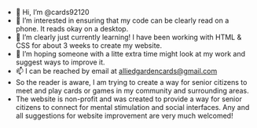 - 👋 Hi, I’m @cards92120
- 👀 I’m interested in ensuring that my code can be clearly read on a phone.   It reads okay on a desktop.
- 🌱 I’m clearly just currently learning!  I have been working with HTML & CSS for about 3 weeks to create my website.
- 💞️ I’m hoping someone with a litte extra time might look at my work and suggest ways to improve it.
- 📫 I can be reached by email at alliedgardencards@gmail.com
- So the reader is aware, I am trying to create a way for senior citizens to meet and play cards or games in my community and surrounding areas.
- The website is non-profit and was created to provide a way for senior citizens to connect  for mental stimulation and social interfaces.
  Any and all suggestions for website improvement are very much welcomed!
<!---
cards92120/cards92120 is a ✨ special ✨ repository because its `README.md` (this file) appears on your GitHub profile.
You can click the Preview link to take a look at your changes.
--->
